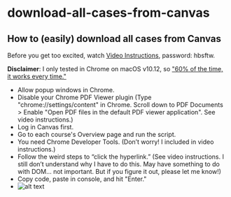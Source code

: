 # download-all-cases-from-canvas
## How to (easily) download all cases from Canvas

Before you get too excited, watch [Video Instructions](https://vimeo.com/216230063),
password: hbsftw.

__Disclaimer__: I only tested in Chrome on macOS v10.12, so ["60% of the time, it works every time."](https://youtu.be/pjvQFtlNQ-M)

* Allow popup windows in Chrome.
* Disable your Chrome PDF Viewer plugin (Type "chrome://settings/content" in Chrome. Scroll down to PDF Documents > Enable "Open PDF files in the default PDF viewer application". See video instructions.)
* Log in Canvas first.
* Go to each course's Overview page and run the script.
* You need Chrome Developer Tools. (Don’t worry! I included in video instructions.)
* Follow the weird steps to “click the hyperlink.” (See video instructions. I still don’t understand why I have to do this. May have something to do with DOM… not important. But if you figure it out, please let me know!)
* Copy code, paste in console, and hit "Enter."
* ![alt text](https://media.giphy.com/media/d0NnEG1WnnXqg/giphy.gif "drop the mic")



